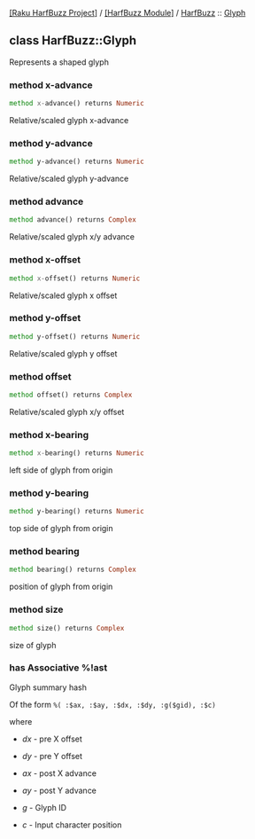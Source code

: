 [[Raku HarfBuzz Project]](https://harfbuzz-raku.github.io)
 / [[HarfBuzz Module]](https://harfbuzz-raku.github.io/HarfBuzz-raku)
 / [HarfBuzz](https://harfbuzz-raku.github.io/HarfBuzz-raku/HarfBuzz)
 :: [Glyph](https://harfbuzz-raku.github.io/HarfBuzz-raku/HarfBuzz/Glyph)

class HarfBuzz::Glyph
---------------------

Represents a shaped glyph

### method x-advance

```raku
method x-advance() returns Numeric
```

Relative/scaled glyph x-advance

### method y-advance

```raku
method y-advance() returns Numeric
```

Relative/scaled glyph y-advance

### method advance

```raku
method advance() returns Complex
```

Relative/scaled glyph x/y advance

### method x-offset

```raku
method x-offset() returns Numeric
```

Relative/scaled glyph x offset

### method y-offset

```raku
method y-offset() returns Numeric
```

Relative/scaled glyph y offset

### method offset

```raku
method offset() returns Complex
```

Relative/scaled glyph x/y offset

### method x-bearing

```raku
method x-bearing() returns Numeric
```

left side of glyph from origin

### method y-bearing

```raku
method y-bearing() returns Numeric
```

top side of glyph from origin

### method bearing

```raku
method bearing() returns Complex
```

position of glyph from origin

### method size

```raku
method size() returns Complex
```

size of glyph

### has Associative %!ast

Glyph summary hash

Of the form `%( :$ax, :$ay, :$dx, :$dy, :g($gid), :$c)`

where

  * *dx* - pre X offset

  * *dy* - pre Y offset

  * *ax* - post X advance

  * *ay* - post Y advance

  * *g* - Glyph ID

  * *c* - Input character position

